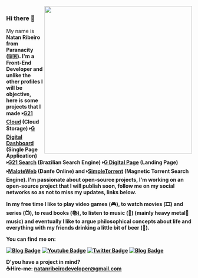 <img align="right" width="400" height="400" src="https://thumbs.gfycat.com/MediocreHappyLadybird-small.gif">

### Hi there 👋

My name is <b>Natan Ribeiro<b/> from Paranacity (🇧🇷). I'm a Front-End Developer and unlike the other profiles I will be objective, here is some projects that I made 🢒[G21 Cloud](https://ibb.co/album/pQrsq3) (Cloud Storage) 🢒[G Digital Dashboard](https://www.youtube.com/watch?v=dLt7p9ToDew) (Single Page Application) 🢒[G21 Search](https://i.ibb.co/crcDsHV/Screenshot-194.png) (Brazilian Search Engine) 🢒[G Digital Page](https://natanr-dev.github.io/G-Page-FrontEnd/) (Landing Page) 🢒[MaloteWeb](http://www.maloteweb.com.br) (Danfe Online) and 🢒[SimpleTorrent](https://i.ibb.co/7p8ZmgC/Screenshot-200.png) (Magnetic Torrent Search Engine). I'm passionate about open-source projects, I'm working on an open-source project that I will publish soon, follow me on my social networks so as not to miss my updates, links below. 

In my free time I like to play video games (🎮), to watch movies (🎞️) and series (📺), to read books (📚), to listen to music (🎵) (mainly heavy metal🤘 music) and eventually I like to argue philosophical concepts about life and everything with my friends drinking a little bit of beer (🍺). 

You can find me on:

[![Blog Badge](https://img.shields.io/badge/Blog-NatanR.dev-black)](https://natanr.dev)
[![Youtube Badge](https://img.shields.io/badge/-Youtube-FF0000?style=flat-square&labelColor=FF0000&logo=youtube&logoColor=white&link=https://www.youtube.com/channel/UCMlffegSzIq3Ht1sqN5cYkg)](https://www.youtube.com/channel/UCMlffegSzIq3Ht1sqN5cYkg)
[![Twitter Badge](https://img.shields.io/badge/-Twitter-1ca0f1?style=flat-square&labelColor=1ca0f1&logo=twitter&logoColor=white&link=https://twitter.com/natanribeirocom)](https://twitter.com/natanribeirocom)
[![Blog Badge](https://img.shields.io/badge/-Curriculum%20-lightgrey)](https://www.scribd.com/document/471399750/Curriculo-de-NatanR-dev?secret_password=gUHc8ofyylBicq9qFraP)

D'you have a project in mind?</br> 
☕Hire-me: [natanribeirodeveloper@gmail.com](https://mail.google.com/mail/u/0/?view=cm&fs=1&tf=1&to=natanribeirodeveloper@gmail.com) 



